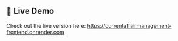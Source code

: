 ## 🚀 Live Demo

Check out the live version here: https://currentaffairmanagement-frontend.onrender.com
